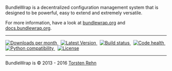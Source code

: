 BundleWrap is a decentralized configuration management system that is designed to be powerful, easy to extend and extremely versatile.

For more information, have a look at [bundlewrap.org](http://bundlewrap.org) and [docs.bundlewrap.org](http://docs.bundlewrap.org).

------------------------------------------------------------------------

<a href="https://pypi.python.org/pypi/bundlewrap/">
    <img src="http://img.shields.io/pypi/dm/bundlewrap.svg" alt="Downloads per month">
</a>
&nbsp;
<a href="https://pypi.python.org/pypi/bundlewrap/">
    <img src="http://img.shields.io/pypi/v/bundlewrap.svg" alt="Latest Version">
</a>
&nbsp;
<a href="https://travis-ci.org/bundlewrap/bundlewrap">
    <img src="http://img.shields.io/travis/bundlewrap/bundlewrap/master.svg" alt="Build status">
</a>
&nbsp;
<a href="https://landscape.io/github/bundlewrap/bundlewrap/master">
    <img src="https://landscape.io/github/bundlewrap/bundlewrap/master/landscape.svg?style=flat" alt="Code health">
</a>
&nbsp;
<a href="https://pypi.python.org/pypi/bundlewrap/">
    <img src="http://img.shields.io/badge/Python-2.7,%203.3+-green.svg" alt="Python compatibility">
</a>
&nbsp;
<a href="https://pypi.python.org/pypi/bundlewrap/">
    <img src="http://img.shields.io/badge/License-GPLv3-red.svg" alt="License">
</a>

------------------------------------------------------------------------

BundleWrap is © 2013 - 2016 [Torsten Rehn](mailto:torsten@rehn.email)
